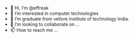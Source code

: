 - 👋 Hi, I’m @effreak
- 👀 I’m interested in computer technologies
- 🌱 I’m graduate from  vellore institute of technology India.
- 💞️ I’m looking to collaborate on ...
- 📫 How to reach me ...

<!---
effreak/effreak is a ✨ special ✨ repository because its `README.md` (this file) appears on your GitHub profile.
You can click the Preview link to take a look at your changes.
--->
